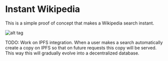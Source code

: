 # Instant Wikipedia
This is a simple proof of concept that makes a Wikipedia search instant. 

![alt tag](http://i.imgur.com/0UsQ57c.png)

TODO:
Work on IPFS integration. When a user makes a search automatically create a copy on IPFS so that on future requests this copy will be served. This way this will gradually evolve into a decentralized database. 
